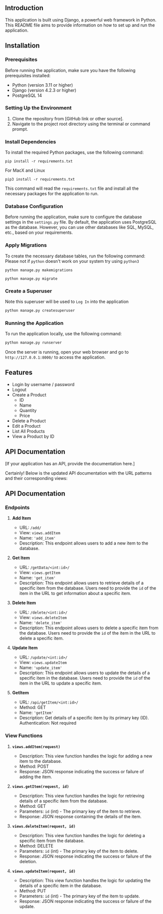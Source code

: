 ## Introduction

This application is built using Django, a powerful web framework in Python. This README file aims to provide information on how to set up and run the application.

## Installation

### Prerequisites

Before running the application, make sure you have the following prerequisites installed:

- Python (version 3.11 or higher)
- Django (version 4.2.3 or higher)
- PostgreSQL 14

### Setting Up the Environment

1. Clone the repository from [GitHub link or other source].
2. Navigate to the project root directory using the terminal or command prompt.

### Install Dependencies

To install the required Python packages, use the following command:

```
pip install -r requirements.txt
```
For MacX and Linux
```
pip3 install -r requirements.txt
```

This command will read the `requirements.txt` file and install all the necessary packages for the application to run.

### Database Configuration

Before running the application, make sure to configure the database settings in the `settings.py` file. By default, the application uses PostgreSQL as the database. However, you can use other databases like SQL, MySQL, etc., based on your requirements.

### Apply Migrations

To create the necessary database tables, run the following command:
Please not if `python` doesn't work on your system try using `python3`

```
python manage.py makemigrations
```
```
python manage.py migrate
```

### Create a Superuser

Note this superuser will be used to `Log In` into the application

```bash
python manage.py createsuperuser
```

### Running the Application

To run the application locally, use the following command:

```bash
python manage.py runserver
```

Once the server is running, open your web browser and go to `http://127.0.0.1:8000/` to access the application.

## Features

- Login by username / password
- Logout
- Create a Product
    - ID
    - Name
    - Quantity
    - Price
- Delete a Product
- Edit a Product
- List All Products
- View a Product by ID

## API Documentation

[If your application has an API, provide the documentation here.]


Certainly! Below is the updated API documentation with the URL patterns and their corresponding views:

## API Documentation

### Endpoints

1. **Add Item**
   - URL: `/add/`
   - View: `views.addItem`
   - Name: `'add_item'`
   - Description: This endpoint allows users to add a new item to the database.

2. **Get Item**
   - URL: `/getData/<int:id>/`
   - View: `views.getItem`
   - Name: `'get_item'`
   - Description: This endpoint allows users to retrieve details of a specific item from the database. Users need to provide the `id` of the item in the URL to get information about a specific item.

3. **Delete Item**
   - URL: `/delete/<int:id>/`
   - View: `views.deleteItem`
   - Name: `'delete_item'`
   - Description: This endpoint allows users to delete a specific item from the database. Users need to provide the `id` of the item in the URL to delete a specific item.

4. **Update Item**
   - URL: `/update/<int:id>/`
   - View: `views.updateItem`
   - Name: `'update_item'`
   - Description: This endpoint allows users to update the details of a specific item in the database. Users need to provide the `id` of the item in the URL to update a specific item.

5. **GetItem**

    - URL: `/api/getItem/<int:id>/`
    - Method: GET
    - Name: `'getItem'`
    - Description: Get details of a specific item by its primary key (ID).
Authentication: Not required

### View Functions

1. **`views.addItem(request)`**
   - Description: This view function handles the logic for adding a new item to the database.
   - Method: POST
   - Response: JSON response indicating the success or failure of adding the item.

2. **`views.getItem(request, id)`**
   - Description: This view function handles the logic for retrieving details of a specific item from the database.
   - Method: GET
   - Parameters: `id` (int) - The primary key of the item to retrieve.
   - Response: JSON response containing the details of the item.

3. **`views.deleteItem(request, id)`**
   - Description: This view function handles the logic for deleting a specific item from the database.
   - Method: DELETE
   - Parameters: `id` (int) - The primary key of the item to delete.
   - Response: JSON response indicating the success or failure of the deletion.

4. **`views.updateItem(request, id)`**
   - Description: This view function handles the logic for updating the details of a specific item in the database.
   - Method: PUT
   - Parameters: `id` (int) - The primary key of the item to update.
   - Response: JSON response indicating the success or failure of the update.